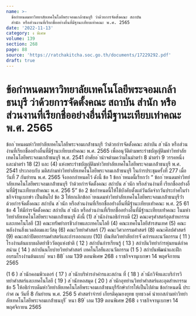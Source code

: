 ```yaml
---
name: >-
  ข้อกำหนดมหาวิทยาลัยเทคโนโลยีพระจอมเกล้าธนบุรี ว่าด้วยการจัดตั้งคณะ สถาบัน
  สำนัก หรือส่วนงานที่เรียกชื่ออย่างอื่นที่มีฐานะเทียบเท่าคณะ พ.ศ. 2565
date: '2022-11-13'
category: ง พิเศษ
volume: 139
section: 268
page: 88
source: 'https://ratchakitcha.soc.go.th/documents/17229292.pdf'
draft: true
---
```


# ข้อกำหนดมหาวิทยาลัยเทคโนโลยีพระจอมเกล้าธนบุรี ว่าด้วยการจัดตั้งคณะ สถาบัน สำนัก หรือส่วนงานที่เรียกชื่ออย่างอื่นที่มีฐานะเทียบเท่าคณะ พ.ศ. 2565

ข้อก ําหนดมหําวิทยําลัยเทคโนโลยีพระจอมเกล้ําธนบุรี ว่ําด้วยกํารจัดตั้งคณะ สถําบัน ส ํานัก หรือส่วนงํานที่เรียกชื่ออย่ํางอื่นที่มีฐํานะเทียบเท่ําคณะ พ.ศ. 2565 เพื่ออนุวัติตํามพระรําชบัญญัติมหําวิทยําลัยเทคโนโลยีพระจอมเกล้ําธนบุรี พ.ศ. 2541 อําศัยอ ํานําจตํามควํามในมําตรํา 8 มําตรํา 9 วรรคหนึ่ง และมําตรํา 18 (2) และ (4) แห่งพระรําชบัญญัติมหําวิทยําลัยเทคโนโลยีพระจอมเกล้ําธนบุรี พ.ศ. 2541 ประกอบกับ มติสภํามหําวิทยําลัยเทคโนโลยีพระจอมเกล้ําธนบุรี ในกํารประชุมครั้งที่ 277 เมื่อวันที่ 7 กันยํายน พ.ศ. 2565 จึงออกกําหนดไว้ ดังนี้ ข้อ 1 ข้อก ําหนดนี้เรียกว่ํา “ ข้อก ําหนดมหําวิทยําลัยเทคโนโลยีพระจอมเกล้ําธนบุรี ว่ําด้วยกํารจัดตั้งคณะ สถําบัน ส ํานัก หรือส่วนงํานที่ เรียกชื่ออย่ํางอื่นที่มีฐํานะเทียบเท่ําคณะ พ.ศ. 256 5” ข้อ 2 ข้อกําหนดนี้ให้ใช้บังคับตั้งแต่วันถัดจํากวันประกําศในรําชกิจจํานุเบกษํา เป็นต้นไป ข้อ 3 ให้ยกเลิกข้อก ําหนดมหําวิทยําลัยเทคโนโลยีพระจอมเกล้ําธนบุรีว่ําด้วยกํารจัดตั้งคณะ สถําบัน ส ํานัก หรือส่วนงํานที่เรียกชื่ออย่ํางอื่นที่มีฐํานะเทียบเท่ําคณะ พ.ศ. 25 61 ข้อ 4 ให้มีกํารจัดตั้งคณะ สถําบัน ส ํานัก หรือส่วนงํานที่เรียกชื่ออย่ํางอื่นที่มีฐํานะเทียบเท่ําคณะ ในมหําวิทยําลัยเทคโนโลยีพระจอมเกล้ําธนบุรี ดังนี้ (1) ส ํานักงํานอธิกํารบดี (2) คณะครุศําสตร์อุตสําหกรรมและเทคโนโลยี (3) คณะทรัพยํากรชีวภําพและเทคโนโลยี (4) คณะเทคโนโลยีสํารสนเทศ (5) คณะพลังงํานสิ่งแวดล้อมและวัสดุ (6) คณะวิทยําศําสตร์ (7) คณะวิศวกรรมศําสตร์ (8) คณะศิลปศําสตร์ (9) คณะสถําปัตยกรรมศําสตร์และกํารออกแบบ (10) บัณฑิตวิทยําลัยกํารจั ดกํารและนวัตกรรม ( 11 ) โรงงํานต้นแบบผลิตยําชีววัตถุแห่งชําติ ( 12 ) สถําบันกํารเรียนรู้ ( 13 ) สถําบันวิทยํากํารหุ่นยนต์ภําคสนําม ( 14 ) สถําบันนโยบํายวิทยําศําสตร์ เทคโนโลยีและนวัตกรรม (1 5 ) สถําบันพัฒนําและฝึกอบรมโรงงํานต้นแบบ ้ หนา 88 ่ เลม 139 ตอนพิเศษ 268 ง ราชกิจจานุเบกษา 14 พฤศจิกายน 2565

(1 6 ) ส ํานักคอมพิวเตอร์ ( 17 ) ส ํานักบริหํารอําคํารและสถําน ที่ ( 18 ) ส ํานักวิจัยและบริกํารวิทยําศําสตร์และเทคโนโลยี ( 19 ) ส ํานักหอสมุด ( 20 ) ส ํานักอุทยํานวิทยําศําสตร์และอุตสําหกรรม ข้อ 5 ให้อธิกํารบดีมหําวิทยําลัยเทคโนโลยีพระจอมเกล้ําธนบุรีรักษํากํารให้เป็นไปตําม ข้อกําหนดนี้ ประกําศ ณ วันที่ 8 กันยํายน พ.ศ. 256 5 ศําสตรําจํารย์ เกียรติคุณยงยุทธ ยุทธวงศ์ นํายกสภํามหําวิทยําลัยเทคโนโลยีพระจอมเกล้ําธนบุรี ้ หนา 89 ่ เลม 139 ตอนพิเศษ 268 ง ราชกิจจานุเบกษา 14 พฤศจิกายน 2565
